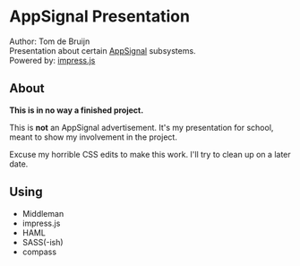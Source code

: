# AppSignal Presentation

Author: Tom de Bruijn  
Presentation about certain [AppSignal](http://appsignal.com) subsystems.  
Powered by: [impress.js](https://github.com/bartaz/impress.js)

## About

__This is in no way a finished project.__

This is __not__ an AppSignal advertisement. It's my presentation for school, meant to show my involvement in the project.

Excuse my horrible CSS edits to make this work. I'll try to clean up on a later date.

## Using

- Middleman
- impress.js
- HAML
- SASS(-ish)
- compass


